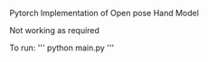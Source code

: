 Pytorch Implementation of Open pose Hand Model

Not working as required

To run:
'''
python main.py
'''



